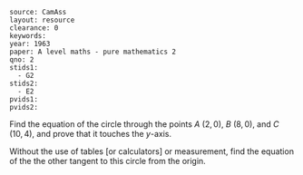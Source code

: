 ````
source: CamAss
layout: resource
clearance: 0
keywords: 
year: 1963
paper: A level maths - pure mathematics 2
qno: 2
stids1:
  - G2
stids2:
  - E2
pvids1:
pvids2:

````

Find the equation of the circle through the points $A$  $(2,0)$, $B$  $(8,0)$, and $C$  $(10,4)$, and prove that it touches the $y$-axis. 

Without the use of tables [or calculators] or measurement, find the equation of the the other tangent to this circle from the origin.
